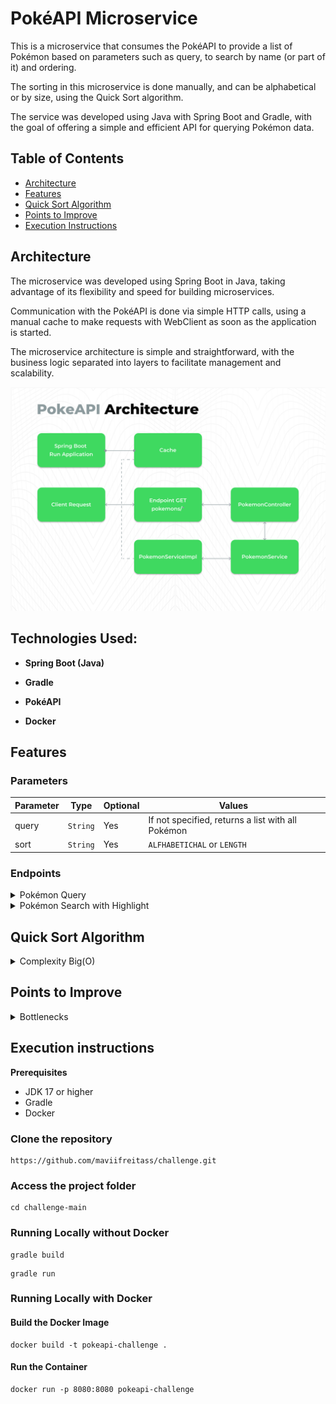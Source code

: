 # PokéAPI Microservice

This is a microservice that consumes the PokéAPI to provide a list of Pokémon based on parameters such as query, to search by name (or part of it) and ordering.

The sorting in this microservice is done manually, and can be alphabetical or by size, using the Quick Sort algorithm.

The service was developed using Java with Spring Boot and Gradle, with the goal of offering a simple and efficient API for querying Pokémon data.

## Table of Contents
- [Architecture](#architecture)
- [Features](#features)
- [Quick Sort Algorithm](#quick-sort-algorithm)
- [Points to Improve](#points-to-improve)
- [Execution Instructions](#execution-instructions)

## Architecture
The microservice was developed using Spring Boot in Java, taking advantage of its flexibility and speed for building microservices.

Communication with the PokéAPI is done via simple HTTP calls, using a manual cache to make requests with WebClient as soon as the application is started.

The microservice architecture is simple and straightforward, with the business logic separated into layers to facilitate management and scalability.

![architecture](architecture.png)

## Technologies Used:

- **Spring Boot (Java)**

- **Gradle**

- **PokéAPI**

- **Docker**

## Features

### Parameters

| Parameter | Type | Optional | Values ​​|
|--------|------------------------------------------|-----------------------------|--------------------------------------------------|
| query | `String` | Yes | If not specified, returns a list with all Pokémon |
| sort | `String` | Yes | `ALFHABETICHAL` or `LENGTH` |

### Endpoints

<details>
<summary>Pokémon Query</summary>

Displays the list of Pokémon available in the API, allowing filtering by name and sorting.

`GET /pokemons`
#### Response
```json
{
   "result": [
      "pidgey",
      "pidgeotto",
      "pidgeot"
   ]
}
```
</details>

<details>
<summary>Pokémon Search with Highlight</summary>

List of Pokémon with the searched part highlighted, allowing the application of filters and sorting

`GET /pokemons/highlight`
#### Response
```json
{
  "result": [
    {
        "name": "pichu",
        "highlight": "<pre>pi</pre>chu"
    },
    {
        "name": "pikachu",
        "highlight": "<pre>pi</pre>kachu"
    }
  ]
}
```
</details>

## Quick Sort Algorithm
<details>
<summary>Complexity Big(O)</summary>

The most logical implementation of this algorithm is documented in the **JAVADOC** of this code, in *com.looqbox.util.QuickSort*.

The algorithm chosen to solve this challenge was Quick Sort, due to its efficiency in sorting large lists, with an average complexity of `O(n log n)`, being fast and suitable for processing large volumes of data.

Compared to Merge Sort, its main advantage is in the direct partitioning of the list, avoiding the use of significant extra memory.

Its complexity in the average case is `O(n log n)`, since the algorithm performs `log n` divisions, each one processing n elements.

The sequence of divisions follows a logarithmic growth, which justifies the depth of the recursion tree being proportional to `log n`, resulting in the efficiency of the method.

</details>

## Points to Improve
<details>
<summary>Bottlenecks</summary>

In developing this challenge, we sought to ensure clean, maintainable and scalable code.

However, some improvements can be implemented, as well as the identification of possible bottlenecks that the application may face:

### Manual Cache Optimization

- The current implementation of manual caching can be improved as demand and resource consumption of the API increases.
- If the manual caching approach is maintained, the introduction of a Scheduler would be an interesting alternative, allowing periodic and automatic updating of the cache, ensuring that the stored data is always up to date without the need for manual intervention.

### Adjustments to the ResponseDTO Structure

- ResponseDTO was created to avoid duplication of classes by returning lists of similar objects.
- As the application grows and new services follow this same pattern – only varying the list type (such as String and Pokemon) – the use of a generic DTO becomes a more scalable solution.
- With this approach, the DTO could be reused in different scenarios, making the code more flexible and reducing the need to create multiple specific classes for each type of response.

Despite this, the API follows design patterns, such as Singleton in the cache implementation and Strategy in the service structure, ensuring greater efficiency, flexibility and code maintenance.

</details>

## Execution instructions

**Prerequisites**
- JDK 17 or higher
- Gradle
- Docker

### Clone the repository
```git
https://github.com/maviifreitass/challenge.git
```

### Access the project folder
```git
cd challenge-main
```

### Running Locally without Docker
```git
gradle build
```

```git
gradle run
```

### Running Locally with Docker

#### Build the Docker Image
```git
docker build -t pokeapi-challenge .
```
#### Run the Container
```git
docker run -p 8080:8080 pokeapi-challenge
```
